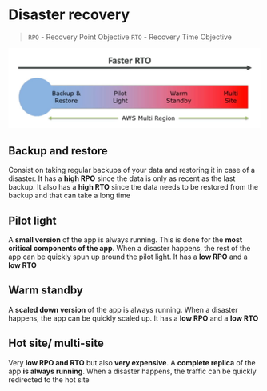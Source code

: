 # Disaster recovery

> `RPO` - Recovery Point Objective
> `RTO` - Recovery Time Objective

![Disaster recovery strategies](assets/disaster_recovery_strategies.png)

## Backup and restore

Consist on taking regular backups of your data and restoring it in case of a disaster. It has a **high RPO** since the data is only as recent as the last backup. It also has a **high RTO** since the data needs to be restored from the backup and that can take a long time

## Pilot light

A **small version** of the app is always running. This is done for the **most critical components of the app**. When a disaster happens, the rest of the app can be quickly spun up around the pilot light. It has a **low RPO** and a **low RTO**

## Warm standby

A **scaled down version** of the app is always running. When a disaster happens, the app can be quickly scaled up. It has a **low RPO** and a **low RTO**

## Hot site/ multi-site

Very **low RPO and RTO** but also **very expensive**. A **complete replica** of the app **is always running**. When a disaster happens, the traffic can be quickly redirected to the hot site
